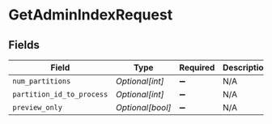 # GetAdminIndexRequest


## Fields

| Field                     | Type                      | Required                  | Description               |
| ------------------------- | ------------------------- | ------------------------- | ------------------------- |
| `num_partitions`          | *Optional[int]*           | :heavy_minus_sign:        | N/A                       |
| `partition_id_to_process` | *Optional[int]*           | :heavy_minus_sign:        | N/A                       |
| `preview_only`            | *Optional[bool]*          | :heavy_minus_sign:        | N/A                       |